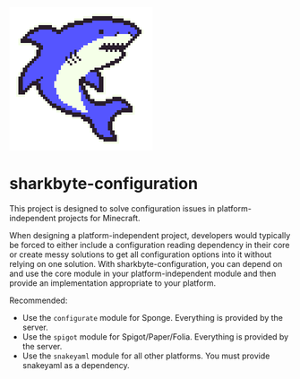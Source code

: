 ![Image](/files/SharkByte_Logo.png)

# sharkbyte-configuration

This project is designed to solve configuration issues in platform-independent projects for Minecraft.

When designing a platform-independent project, developers would typically be forced to either include a configuration
reading dependency in their core or create messy solutions to get all configuration options into it without relying on
one solution. With sharkbyte-configuration, you can depend on and use the core module in your platform-independent 
module and then provide an implementation appropriate to your platform.

Recommended:
- Use the `configurate` module for Sponge. Everything is provided by the server.
- Use the `spigot` module for Spigot/Paper/Folia. Everything is provided by the server.
- Use the `snakeyaml` module for all other platforms. You must provide snakeyaml as a dependency.